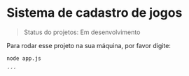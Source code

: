 <h1>Sistema de cadastro de jogos</h1>

>Status do projetos: Em desenvolvimento

Para rodar esse projeto na sua máquina, por favor digite:

```
node app.js

´´´
  
